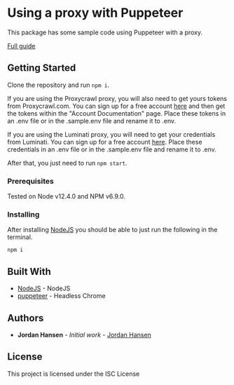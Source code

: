 # Using a proxy with Puppeteer

This package has some sample code using Puppeteer with a proxy. 

[Full guide](https://javascriptwebscrapingguy.com/using-puppeteer-with-a-proxy)

## Getting Started

Clone the repository and run `npm i`. 

If you are using the Proxycrawl proxy, you will also need to get yours tokens from Proxycrawl.com. You can sign up for a free account [here](https://proxycrawl.com/?s=ukQB9Fqz) and 
then get the tokens within the "Account Documentation" page. Place these tokens in an .env file or in the .sample.env file and rename it to .env.

If you are using the Luminati proxy, you will need to get your credentials from Luminati. You can sign up for a free account [here](https://luminati.io/?affiliate=ref_5f240848c7669177abf8ef2a). Place these credentials in an .env file or in the .sample.env file and rename it to .env.

After that, you just need to run `npm start`.

### Prerequisites

Tested on Node v12.4.0 and NPM v6.9.0.

### Installing

After installing [NodeJS](https://nodejs.org/en/) you should be able to just run the following in the terminal.

```
npm i
```

## Built With

* [NodeJS](https://nodejs.org/en/) - NodeJS
* [puppeteer](https://pptr.dev/) - Headless Chrome

## Authors

* **Jordan Hansen** - *Initial work* - [Jordan Hansen](https://developers.google.com/web/tools/puppeteer)


## License

This project is licensed under the ISC License

